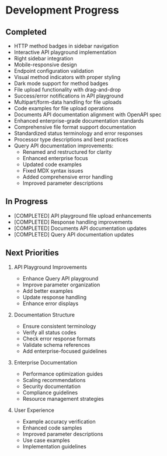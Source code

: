 # Development Progress

## Completed
- HTTP method badges in sidebar navigation
- Interactive API playground implementation
- Right sidebar integration
- Mobile-responsive design
- Endpoint configuration validation
- Visual method indicators with proper styling
- Dark mode support for method badges
- File upload functionality with drag-and-drop
- Success/error notifications in API playground
- Multipart/form-data handling for file uploads
- Code examples for file upload operations
- Documents API documentation alignment with OpenAPI spec
- Enhanced enterprise-grade documentation standards
- Comprehensive file format support documentation
- Standardized status terminology and error responses
- Processor type descriptions and best practices
- Query API documentation improvements:
  - Renamed and restructured for clarity
  - Enhanced enterprise focus
  - Updated code examples
  - Fixed MDX syntax issues
  - Added comprehensive error handling
  - Improved parameter descriptions

## In Progress
- [COMPLETED] API playground file upload enhancements
- [COMPLETED] Response handling improvements
- [COMPLETED] Documents API documentation updates
- [COMPLETED] Query API documentation updates

## Next Priorities
1. API Playground Improvements
   - Enhance Query API playground
   - Improve parameter organization
   - Add better examples
   - Update response handling
   - Enhance error displays

2. Documentation Structure
   - Ensure consistent terminology
   - Verify all status codes
   - Check error response formats
   - Validate schema references
   - Add enterprise-focused guidelines

3. Enterprise Documentation
   - Performance optimization guides
   - Scaling recommendations
   - Security documentation
   - Compliance guidelines
   - Resource management strategies

4. User Experience
   - Example accuracy verification
   - Enhanced code samples
   - Improved parameter descriptions
   - Use case examples
   - Implementation guidelines
